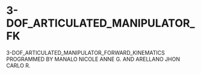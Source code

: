# 3-DOF_ARTICULATED_MANIPULATOR_FK
 3-DOF_ARTICULATED_MANIPULATOR_FORWARD_KINEMATICS PROGRAMMED BY MANALO NICOLE ANNE G. AND ARELLANO JHON CARLO R.
